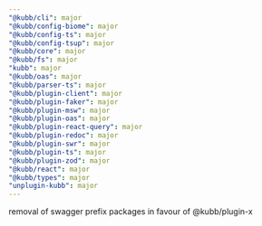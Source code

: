```yaml
---
"@kubb/cli": major
"@kubb/config-biome": major
"@kubb/config-ts": major
"@kubb/config-tsup": major
"@kubb/core": major
"@kubb/fs": major
"kubb": major
"@kubb/oas": major
"@kubb/parser-ts": major
"@kubb/plugin-client": major
"@kubb/plugin-faker": major
"@kubb/plugin-msw": major
"@kubb/plugin-oas": major
"@kubb/plugin-react-query": major
"@kubb/plugin-redoc": major
"@kubb/plugin-swr": major
"@kubb/plugin-ts": major
"@kubb/plugin-zod": major
"@kubb/react": major
"@kubb/types": major
"unplugin-kubb": major
---
```


removal of swagger prefix packages in favour of @kubb/plugin-x
